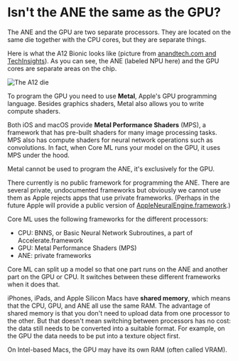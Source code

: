 # Isn't the ANE the same as the GPU?

The ANE and the GPU are two separate processors. They are located on the same die together with the CPU cores, but they are separate things.

Here is what the A12 Bionic looks like (picture from [anandtech.com and TechInsights](https://www.anandtech.com/show/13393/techinsights-publishes-apple-a12-die-shot-our-take)). As you can see, the ANE (labeled NPU here) and the GPU cores are separate areas on the chip.

![The A12 die](https://images.anandtech.com/doci/13393/A12.jpg)

To program the GPU you need to use **Metal**, Apple's GPU programming language. Besides graphics shaders, Metal also allows you to write compute shaders. 

Both iOS and macOS provide **Metal Performance Shaders** (MPS), a framework that has pre-built shaders for many image processing tasks. MPS also has compute shaders for neural network operations such as convolutions. In fact, when Core ML runs your model on the GPU, it uses MPS under the hood. 

Metal cannot be used to program the ANE, it's exclusively for the GPU.

There currently is no public framework for programming the ANE. There are several private, undocumented frameworks but obviously we cannot use them as Apple rejects apps that use private frameworks. (Perhaps in the future Apple will provide a public version of [AppleNeuralEngine.framework](https://github.com/nst/iOS-Runtime-Headers/tree/master/PrivateFrameworks/AppleNeuralEngine.framework).)

Core ML uses the following frameworks for the different processors:

- CPU: BNNS, or Basic Neural Network Subroutines, a part of Accelerate.framework
- GPU: Metal Performance Shaders (MPS)
- ANE: private frameworks

Core ML can split up a model so that one part runs on the ANE and another part on the GPU or CPU. It switches between these different frameworks when it does that.

iPhones, iPads, and Apple Silicon Macs have **shared memory**, which means that the CPU, GPU, and ANE all use the same RAM. The advantage of shared memory is that you don't need to upload data from one processor to the other. But that doesn't mean switching between processors has no cost: the data still needs to be converted into a suitable format. For example, on the GPU the data needs to be put into a texture object first.

On Intel-based Macs, the GPU may have its own RAM (often called VRAM).
